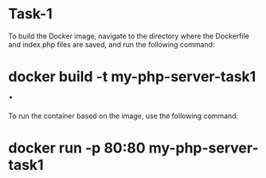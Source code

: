 # Task-1


 To build the Docker image, navigate to the directory where the Dockerfile and index.php files are saved, and run the following command:
 # docker build -t my-php-server-task1 .


 To run the container based on the image, use the following command:

# docker run -p 80:80 my-php-server-task1
